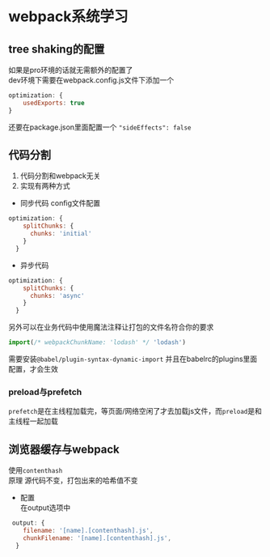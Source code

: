# webpack系统学习
## tree shaking的配置  
如果是pro环境的话就无需额外的配置了  
dev环境下需要在webpack.config.js文件下添加一个
```javascript
optimization: {
    usedExports: true
}
```
还要在package.json里面配置一个
```"sideEffects": false```

## 代码分割
1. 代码分割和webpack无关
2. 实现有两种方式
* 同步代码 config文件配置  
```javascript
optimization: {
    splitChunks: {
      chunks: 'initial'
    }
  }
```
* 异步代码 
```javascript
optimization: {
    splitChunks: {
      chunks: 'async'
    }
  }
```
另外可以在业务代码中使用魔法注释让打包的文件名符合你的要求
```javascript
import(/* webpackChunkName: 'lodash' */ 'lodash')
```
需要安装`@babel/plugin-syntax-dynamic-import` 并且在babelrc的plugins里面配置，才会生效
### preload与prefetch
`prefetch`是在主线程加载完，等页面/网络空闲了才去加载js文件，而`preload`是和主线程一起加载

## 浏览器缓存与webpack
使用`contenthash`  
 原理 源代码不变，打包出来的哈希值不变  
 * 配置  
 在output选项中  
```javascript
 output: {
    filename: '[name].[contenthash].js',
    chunkFilename: '[name].[contenthash].js',
  }
```